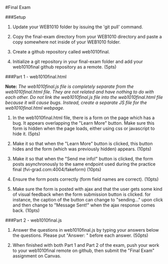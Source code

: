 #Final Exam

###Setup

1. Update your WEB1010 folder by issuing the 'git pull' command.

2. Copy the final-exam directory from your WEB1010 directory and paste a copy somewhere not inside of your WEB1010 folder.

3. Create a github repository called web1010final.

4. Initialize a git repository in your final-exam folder and add your web1010final github repository as a remote. (5pts)

###Part 1 - web1010final.html

**Note:** _The web1010final.js file is completely separate from the web1010final.html file. They are not related and have nothing to do with each other. Do not link the web1010final.js file into the web1010final.html file because it will cause bugs. Instead, create a separate JS file for the web1010final.html webpage._

1. In the web1010final.html file, there is a form on the page which has a bug. It appears overlapping the "Learn More" button. Make sure this form is hidden when the page loads, either using css or javascript to hide it. (5pts)

2. Make it so that when the "Learn More" button is clicked, this button hides and the form (which was previously hidden) appears. (10pts)

3. Make it so that when the "Send me info!" button is clicked, the form posts asynchronously to the same endpoint used during the practice final (fvi-grad.com:4004/fakeform) (10pts)

4. Ensure the form posts correctly (form field names are correct). (10pts)

5. Make sure the form is posted with ajax and that the user gets some kind of visual feedback when the form submission button is clicked. for instance, the caption of the button can change to "sending..." upon click and then change to "Message Sent!" when the ajax response comes back. (10pts)

###Part 2 - web1010final.js

1. Answer the questions in web1010final.js by typing your answers below the questions. Please put "Answer: " before each answer. (50pts)

2. When finished with both Part 1 and Part 2 of the exam, push your work to your web1010final remote on github, then submit the "Final Exam" assignment
on Canvas.
